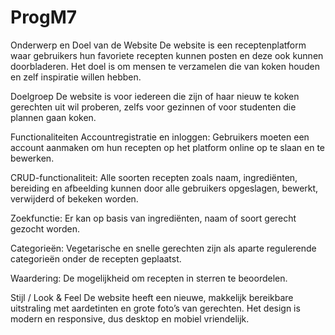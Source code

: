 # ProgM7
Onderwerp en Doel van de Website
De website is een receptenplatform waar gebruikers hun favoriete recepten kunnen posten en deze ook kunnen doorbladeren. Het doel is om mensen te verzamelen die van koken houden en zelf inspiratie willen hebben.

Doelgroep
De website is voor iedereen die zijn of haar nieuw te koken gerechten uit wil proberen, zelfs voor gezinnen of voor studenten die plannen gaan koken.

Functionaliteiten
Accountregistratie en inloggen: Gebruikers moeten een account aanmaken om hun recepten op het platform online op te slaan en te bewerken.

CRUD-functionaliteit: Alle soorten recepten zoals naam, ingrediënten, bereiding en afbeelding kunnen door alle gebruikers opgeslagen, bewerkt, verwijderd of bekeken worden.

Zoekfunctie: Er kan op basis van ingrediënten, naam of soort gerecht gezocht worden.

Categorieën: Vegetarische en snelle gerechten zijn als aparte regulerende categorieën onder de recepten geplaatst.

Waardering: De mogelijkheid om recepten in sterren te beoordelen.

Stijl / Look & Feel
De website heeft een nieuwe, makkelijk bereikbare uitstraling met aardetinten en grote foto’s van gerechten. Het design is modern en responsive, dus desktop en mobiel vriendelijk.
